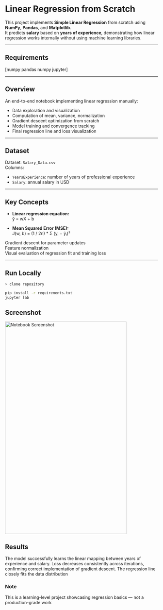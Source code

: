 # Linear Regression from Scratch
This project implements **Simple Linear Regression** from scratch using **NumPy**, **Pandas**, and **Matplotlib**.  
It predicts **salary** based on **years of experience**, demonstrating how linear regression works internally without using machine learning libraries.

---

## Requirements
[numpy
pandas
numpy
jupyter]

---

## Overview
An end-to-end notebook implementing linear regression manually:
- Data exploration and visualization  
- Computation of mean, variance, normalization  
- Gradient descent optimization from scratch  
- Model training and convergence tracking  
- Final regression line and loss visualization  

---

## Dataset
Dataset: `Salary_Data.csv`  
Columns:
- `YearsExperience`: number of years of professional experience  
- `Salary`: annual salary in USD  

---

## Key Concepts

- **Linear regression equation:**  
  ŷ = wX + b  

- **Mean Squared Error (MSE):**  
  J(w, b) = (1 / 2n) * Σ (yᵢ − ŷᵢ)²  


Gradient descent for parameter updates  
Feature normalization  
Visual evaluation of regression fit and training loss  

---

## Run Locally
```bash
> clone repository

pip install -r requirements.txt
jupyter lab
```

## Screenshot
<img src="https://github.com/user-attachments/assets/3f5f7ac8-eee1-4cb1-9a28-c894958306df" alt="Notebook Screenshot" width="400" height="700">

## Results

The model successfully learns the linear mapping between years of experience and salary.
Loss decreases consistently across iterations, confirming correct implementation of gradient descent.
The regression line closely fits the data distribution

### Note
This is a learning-level project showcasing regression basics — not a production-grade work
